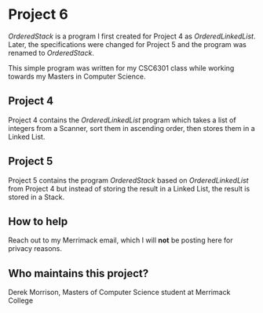 # Project 6

*OrderedStack* is a program I first created for Project 4 as *OrderedLinkedList*.  Later, the specifications were changed for Project 5 and the program was renamed to *OrderedStack*.

This simple program was written for my CSC6301 class while working towards my Masters in Computer Science.

## Project 4

Project 4 contains the *OrderedLinkedList* program which takes a list of integers from a Scanner, sort them in ascending order, then stores them in a Linked List.

## Project 5

Project 5 contains the program *OrderedStack* based on *OrderedLinkedList* from Project 4 but instead of storing the result in a Linked List, the result is stored in a Stack.

## How to help

Reach out to my Merrimack email, which I will **not** be posting here for privacy reasons.

## Who maintains this project?

Derek Morrison, Masters of Computer Science student at Merrimack College
